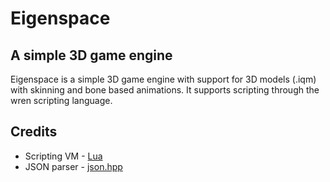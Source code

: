 Eigenspace
==========

A simple 3D game engine
-----------------------

Eigenspace is a simple 3D game engine with support
for 3D models (.iqm) with skinning and bone based animations.
It supports scripting through the wren scripting language.


## Credits ##
- Scripting VM - [Lua](http://www.lua.org/home.html)
- JSON parser - [json.hpp](https://github.com/nlohmann/json)

